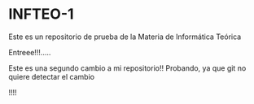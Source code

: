 # INFTEO-1

Este es un repositorio de prueba de la Materia de Informática Teórica

Entreee!!!.....

Este es una segundo cambio a mi repositorio!! Probando, ya que git no quiere detectar el cambio 

!!!!



